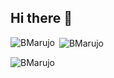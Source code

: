 ## Hi there 👋

<!--
**BMarujo/BMarujo** is a ✨ _special_ ✨ repository because its `README.md` (this file) appears on your GitHub profile.

Here are some ideas to get you started:

- 🔭 I’m currently working on ...
- 🌱 I’m currently learning ...
- 👯 I’m looking to collaborate on ...
- 🤔 I’m looking for help with ...
- 💬 Ask me about ...
- 📫 How to reach me: ...
- 😄 Pronouns: ...
- ⚡ Fun fact: ...
-->

<p><img align="left" src="https://github-readme-stats.vercel.app/api/top-langs?username=BMarujo&show_icons=true&locale=en&layout=compact" alt="BMarujo" /></p>

<p>&nbsp;<img align="center" src="https://github-readme-stats.vercel.app/api?username=BMarujo&show_icons=true&locale=en" alt="BMarujo" /></p>

<p><img align="center" src="https://github-readme-streak-stats.herokuapp.com/?user=BMarujo&" alt="BMarujo" /></p>
